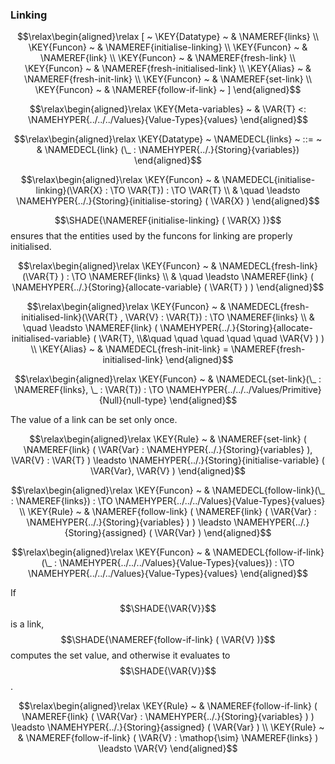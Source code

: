 ### Linking
               


$$\relax\begin{aligned}\relax
  [ ~ 
  \KEY{Datatype} ~ & \NAMEREF{links} \\
  \KEY{Funcon} ~ & \NAMEREF{initialise-linking} \\
  \KEY{Funcon} ~ & \NAMEREF{link} \\
  \KEY{Funcon} ~ & \NAMEREF{fresh-link} \\
  \KEY{Funcon} ~ & \NAMEREF{fresh-initialised-link} \\
  \KEY{Alias} ~ & \NAMEREF{fresh-init-link} \\
  \KEY{Funcon} ~ & \NAMEREF{set-link} \\
  \KEY{Funcon} ~ & \NAMEREF{follow-if-link}
  ~ ]
\end{aligned}$$

$$\relax\begin{aligned}\relax
  \KEY{Meta-variables} ~ 
  & \VAR{T} <: \NAMEHYPER{../../../Values}{Value-Types}{values}
\end{aligned}$$

$$\relax\begin{aligned}\relax
  \KEY{Datatype} ~ 
  \NAMEDECL{links}  
  ~ ::= ~ & \NAMEDECL{link} (\_ : \NAMEHYPER{../.}{Storing}{variables})
\end{aligned}$$

$$\relax\begin{aligned}\relax
  \KEY{Funcon} ~ 
  & \NAMEDECL{initialise-linking}(\VAR{X} :  \TO \VAR{T}) :  \TO \VAR{T} \\
  & \quad \leadsto \NAMEHYPER{../.}{Storing}{initialise-storing}
                     ( \VAR{X} )
\end{aligned}$$


  $$\SHADE{\NAMEREF{initialise-linking}
           ( \VAR{X} )}$$ ensures that the entities used by the funcons for
  linking are properly initialised.


$$\relax\begin{aligned}\relax
  \KEY{Funcon} ~ 
  & \NAMEDECL{fresh-link}(\VAR{T} ) :  \TO \NAMEREF{links} \\
  & \quad \leadsto \NAMEREF{link}
                     ( \NAMEHYPER{../.}{Storing}{allocate-variable}
                         ( \VAR{T} ) )
\end{aligned}$$

$$\relax\begin{aligned}\relax
  \KEY{Funcon} ~ 
  & \NAMEDECL{fresh-initialised-link}(\VAR{T} , \VAR{V} : \VAR{T}) :  \TO \NAMEREF{links} \\
  & \quad \leadsto \NAMEREF{link}
                     ( \NAMEHYPER{../.}{Storing}{allocate-initialised-variable}
                         ( \VAR{T}, \\&\quad \quad \quad \quad \quad 
                           \VAR{V} ) )
\\
  \KEY{Alias} ~ 
  & \NAMEDECL{fresh-init-link} = \NAMEREF{fresh-initialised-link}
\end{aligned}$$

$$\relax\begin{aligned}\relax
  \KEY{Funcon} ~ 
  & \NAMEDECL{set-link}(\_ : \NAMEREF{links}, \_ : \VAR{T}) :  \TO \NAMEHYPER{../../../Values/Primitive}{Null}{null-type}
\end{aligned}$$


  The value of a link can be set only once.


$$\relax\begin{aligned}\relax
  \KEY{Rule} ~ 
    & \NAMEREF{set-link}
        ( \NAMEREF{link}
            ( \VAR{Var} : \NAMEHYPER{../.}{Storing}{variables} ),   
          \VAR{V} : \VAR{T} ) \leadsto
        \NAMEHYPER{../.}{Storing}{initialise-variable}
          ( \VAR{Var},   
            \VAR{V} )
\end{aligned}$$

$$\relax\begin{aligned}\relax
  \KEY{Funcon} ~ 
  & \NAMEDECL{follow-link}(\_ : \NAMEREF{links}) :  \TO \NAMEHYPER{../../../Values}{Value-Types}{values}
\\
  \KEY{Rule} ~ 
    & \NAMEREF{follow-link}
        ( \NAMEREF{link}
            ( \VAR{Var} : \NAMEHYPER{../.}{Storing}{variables} ) ) \leadsto
        \NAMEHYPER{../.}{Storing}{assigned}
          ( \VAR{Var} )
\end{aligned}$$

$$\relax\begin{aligned}\relax
  \KEY{Funcon} ~ 
  & \NAMEDECL{follow-if-link}(\_ : \NAMEHYPER{../../../Values}{Value-Types}{values}) :  \TO \NAMEHYPER{../../../Values}{Value-Types}{values}
\end{aligned}$$


  If $$\SHADE{\VAR{V}}$$ is a link, $$\SHADE{\NAMEREF{follow-if-link}
           ( \VAR{V} )}$$ computes the set value, and
  otherwise it evaluates to $$\SHADE{\VAR{V}}$$.


$$\relax\begin{aligned}\relax
  \KEY{Rule} ~ 
    & \NAMEREF{follow-if-link}
        ( \NAMEREF{link}
            ( \VAR{Var} : \NAMEHYPER{../.}{Storing}{variables} ) ) \leadsto
        \NAMEHYPER{../.}{Storing}{assigned}
          ( \VAR{Var} )
\\
  \KEY{Rule} ~ 
    & \NAMEREF{follow-if-link}
        ( \VAR{V} : \mathop{\sim} \NAMEREF{links} ) \leadsto
        \VAR{V}
\end{aligned}$$



[Funcons-beta]: /CBS-beta/math/Funcons-beta
  "FUNCONS-BETA"
[Unstable-Funcons-beta]: /CBS-beta/math/Unstable-Funcons-beta
  "UNSTABLE-FUNCONS-BETA"
[Languages-beta]: /CBS-beta/math/Languages-beta
  "LANGUAGES-BETA"
[Unstable-Languages-beta]: /CBS-beta/math/Unstable-Languages-beta
  "UNSTABLE-LANGUAGES-BETA"
[CBS-beta]: /CBS-beta 
  "CBS-BETA"
